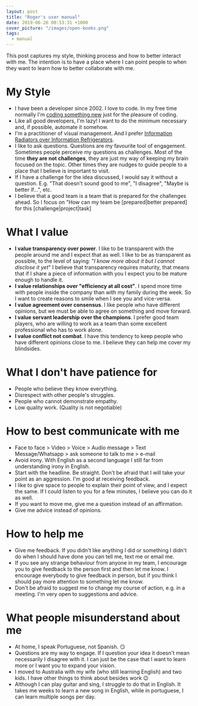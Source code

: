```yaml
---
layout: post
title: "Roger's user manual"
date: 2019-06-26 00:53:31 +1000
cover_picture: "/images/open-books.png"
tags:
  - manual
---
```


This post captures my style, thinking process and how to better interact with me. The intention is to have a place where I can point people to when they want to learn how to better collaborate with me.

<!-- more -->

# My Style

* I have been a developer since 2002. I love to code. In my free time normally I'm [coding something new](https://github.com/rogeralmeida) just for the pleasure of coding.
* Like all good developers, I'm lazy! I want to do the minimum necessary and, if possible, automate it somehow.
* I'm a practitioner of visual management. And I prefer [Information Radiators over Information Refrigerators](https://www.roger-almeida.com/2016/12/information-radiators-vs-refrigerators.html).
* I like to ask questions. Questions are my favourite tool of engagement. Sometimes people perceive my questions as challenges. Most of the time **they are not challenges**, they are just my way of keeping my brain focused on the topic.
Other times they are nudges to guide people to a place that I believe is important to visit.
* If I have a challenge for the idea discussed, I would say it without a question. E.g. "That doesn't sound good to me", "I disagree", "Maybe is better if...", etc.
* I believe that a good team is a team that is prepared for the challenges ahead.
So I focus on "How can my team be \[prepared|better prepared\] for this \[challenge|project|task\]

# What I value

* **I value transparency over power**. I like to be transparent with the people around me and I expect that as well.
I like to be as transparent as possible, to the level of saying: "*I know more about it but I cannot disclose it yet*"
I believe that transparency requires maturity, that means that if I share a piece of information with you I expect you to be mature enough to handle it.
* **I value relationships over "efficiency at all cost"**. I spend more time with people inside the company than with my family during the week. So I want to create reasons to smile when I see you and vice-versa.
* **I value agreement over consensus**. I like people who have different opinions, but we must be able to agree on something and move forward.
* **I value servant leadership over the champions**. I prefer good team players, who are willing to work as a team than some excellent professional who has to work alone.
* **I value conflict not combat**. I have this tendency to keep people who have different opinions close to me. I believe they can help me cover my blindsides.

# What I don't have patience for

* People who believe they know everything.
* Disrespect with other people's struggles.
* People who cannot demonstrate empathy.
* Low quality work. (Quality is not negotiable)

# How to best communicate with me

* Face to face > Video > Voice > Audio message > Text Message/Whatsapp > ask someone to talk to me > e-mail
* Avoid irony. With English as a second language I still far from understanding irony in English.
* Start with the headline. Be straight. Don't be afraid that I will take your point as an aggression. I'm good at receiving feedback.
* I like to give space to people to explain their point of view, and I expect the same. If I could listen to you for a few minutes, I believe you can do it as well.
* If you want to move me, give me a question instead of an affirmation.
* Give me advice instead of opinions.

# How to help me

* Give me feedback. If you didn't like anything I did or something I didn't do when I should have done you can tell me, text me or email me.
* If you see any strange behaviour from anyone in my team, I encourage you to give feedback to the person first and then let me know. I encourage everybody to give feedback in person, but if you think I should pay more attention to something let me know.
* Don't be afraid to suggest me to change my course of action, e.g. in a meeting. I'm very open to suggestions and advice.

# What people misunderstand about me
* At home, I speak Portuguese, not Spanish. :smirk:
* Questions are my way to engage. If I question your idea it doesn't mean necessarily I disagree with it. I can just be the case that I want to learn more or I want you to expand your vision.
* I moved to Australia with my wife (who still learning English) and two kids. I have other things to think about besides work :wink:
* Although I can play guitar and sing, I struggle to do that in English. It takes me weeks to learn a new song in English, while in portuguese, I can learn multiple songs per day.